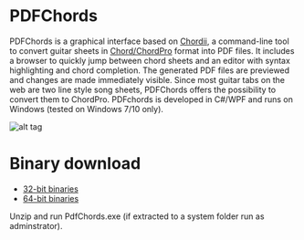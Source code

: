 PDFChords
=========

PDFChords is a graphical interface based on <a href="http://www.vromans.org/johan/projects/Chordii/chordpro/index.html" target="new">Chordii</a>, a command-line tool to convert guitar sheets in <a href="http://www.vromans.org/johan/projects/Chordii/chordpro/index.html" target="new">Chord/ChordPro</a> format into PDF files. It includes a browser to quickly jump between chord sheets and an editor with syntax highlighting and chord completion. The generated PDF files are previewed and changes are made immediately visible. Since most guitar tabs on the web are two line style song sheets, PDFChords offers the possibility to convert them to ChordPro. PDFchords is developed in C#/WPF and runs on Windows (tested on Windows 7/10 only).

![alt tag](https://github.com/frankenjoe/pdfchords/blob/master/pics/gui.png)

Binary download
=========

- <a href="http://myweb.rz.uni-augsburg.de/~wagjohan/pdfchords_x86.zip">32-bit binaries</a>
- <a href="http://myweb.rz.uni-augsburg.de/~wagjohan/pdfchords_x64.zip">64-bit binaries</a> 

Unzip and run PdfChords.exe (if extracted to a system folder run as adminstrator).
